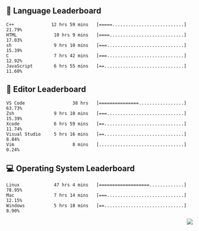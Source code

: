 <!--
<p align="center">
  <img height="50" src="https://cdn.simpleicons.org/c/81c8be" title="clang" alt="clang">
  <img height="50" src="https://cdn.simpleicons.org/c++/81c8be" title="cpp" alt="cpp">
  <img height="50" src="https://cdn.simpleicons.org/arm/81c8be" title="arm" alt="arm">
  <img height="50" src="https://cdn.simpleicons.org/stmicroelectronics/81c8be" title="stmicroelectronics" alt="stmicroelectronics">
  <img height="50" src="https://cdn.simpleicons.org/raspberrypi/81c8be" title="raspberrypi" alt="raspberrypi">
  <img height="50" src="https://cdn.simpleicons.org/cmake/81c8be" title="cmake" alt="cmake">
  <img height="50" src="https://cdn.simpleicons.org/gnubash/81c8be" title="gnubash" alt="gnubash">
</p>
-->

<!--START_SECTION:wakatime_gen-->
## :hammer: Language Leaderboard
```
C++              12 hrs 59 mins   [=====...........................]    21.79%
HTML              10 hrs 9 mins   [====............................]    17.03%
sh                9 hrs 10 mins   [===.............................]    15.39%
C                 7 hrs 42 mins   [===.............................]    12.92%
JavaScript        6 hrs 55 mins   [==..............................]    11.60%
```
## :floppy_disk: Editor Leaderboard
```
VS Code                  38 hrs   [===============.................]    63.73%
Zsh               9 hrs 10 mins   [===.............................]    15.39%
Xcode             6 hrs 59 mins   [==..............................]    11.74%
Visual Studio     5 hrs 16 mins   [==..............................]     8.84%
Vim                      8 mins   [................................]     0.24%
```
## :computer: Operating System Leaderboard
```
Linux             47 hrs 4 mins   [===================.............]    78.95%
Mac               7 hrs 14 mins   [===.............................]    12.15%
Windows           5 hrs 18 mins   [==..............................]     8.90%
```

<!--END_SECTION:wakatime_gen-->

<div align="right">

[![](https://komarev.com/ghpvc/?username=luswdev&color=283044&style=for-the-badge&label=visiters)](https://github.com/luswdev)

</div>
